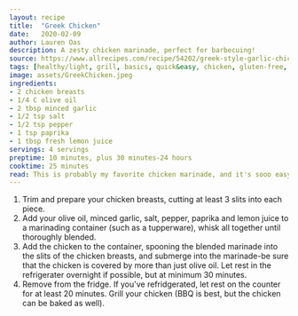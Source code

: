 ```yaml
---
layout: recipe
title:  "Greek Chicken"
date:   2020-02-09
author: Lauren Oas
description: A zesty chicken marinade, perfect for barbecuing!
source: https://www.allrecipes.com/recipe/54202/greek-style-garlic-chicken-breast/
tags: [healthy/light, grill, basics, quick&easy, chicken, gluten-free, make-ahead]
image: assets/GreekChicken.jpeg
ingredients:
- 2 chicken breasts
- 1/4 C olive oil
- 2 tbsp minced garlic
- 1/2 tsp salt
- 1/2 tsp pepper
- 1 tsp paprika
- 1 tbsp fresh lemon juice
servings: 4 servings
preptime: 10 minutes, plus 30 minutes-24 hours
cooktime: 25 minutes
read: This is probably my favorite chicken marinade, and it's sooo easy! I generally triple this recipe, as it's delicious for any pre-cooked chicken recipe, and also makes a great sandwich! Mostly, I make this with my spinach rice recipe.
---
```

1. Trim and prepare your chicken breasts, cutting at least 3 slits into each piece.
2. Add your olive oil, minced garlic, salt, pepper, paprika and lemon juice to a marinading container (such as a tupperware), whisk all together until thoroughly blended.
3. Add the chicken to the container, spooning the blended marinade into the slits of the chicken breasts, and submerge into the marinade-be sure that the chicken is covered by more than just olive oil. Let rest in the refrigerater overnight if possible, but at minimum 30 minutes.
4. Remove from the fridge. If you've refridgerated, let rest on the counter for at least 20 minutes. Grill your chicken (BBQ is best, but the chicken can be baked as well).
